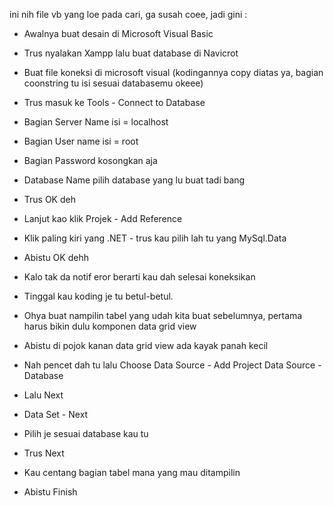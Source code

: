 ini nih file vb yang loe pada cari, ga susah coee, jadi gini :

- Awalnya buat desain di Microsoft Visual Basic
- Trus nyalakan Xampp lalu buat database di Navicrot
- Buat file koneksi di microsoft visual (kodingannya copy diatas ya, bagian coonstring tu isi sesuai databasemu okeee)
- Trus masuk ke Tools - Connect to Database
- Bagian Server Name isi = localhost
- Bagian User name isi = root
- Bagian Password kosongkan aja
- Database Name pilih database yang lu buat tadi bang
- Trus OK deh
- Lanjut kao klik Projek - Add Reference
- Klik paling kiri yang .NET - trus kau pilih lah tu yang MySql.Data
- Abistu OK dehh
- Kalo tak da notif eror berarti kau dah selesai koneksikan
- Tinggal kau koding je tu betul-betul.

- Ohya buat nampilin tabel yang udah kita buat sebelumnya, pertama harus bikin dulu komponen data grid view
- Abistu di pojok kanan data grid view ada kayak panah kecil
- Nah pencet dah tu lalu Choose Data Source - Add Project Data Source - Database
- Lalu Next
- Data Set - Next
- Pilih je sesuai database kau tu
- Trus Next
- Kau centang bagian tabel mana yang mau ditampilin
- Abistu Finish
